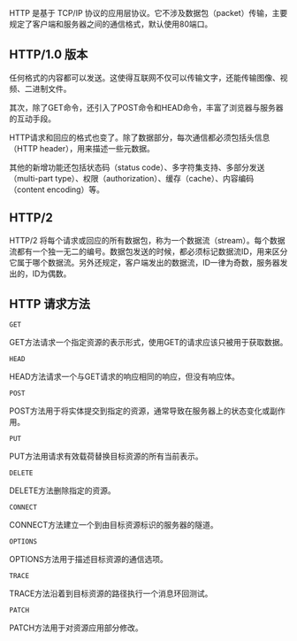 HTTP 是基于 TCP/IP 协议的应用层协议。它不涉及数据包（packet）传输，主要规定了客户端和服务器之间的通信格式，默认使用80端口。

## HTTP/1.0 版本

任何格式的内容都可以发送。这使得互联网不仅可以传输文字，还能传输图像、视频、二进制文件。

其次，除了GET命令，还引入了POST命令和HEAD命令，丰富了浏览器与服务器的互动手段。

HTTP请求和回应的格式也变了。除了数据部分，每次通信都必须包括头信息（HTTP header），用来描述一些元数据。

其他的新增功能还包括状态码（status code）、多字符集支持、多部分发送（multi-part type）、权限（authorization）、缓存（cache）、内容编码（content encoding）等。



## HTTP/2

HTTP/2 将每个请求或回应的所有数据包，称为一个数据流（stream）。每个数据流都有一个独一无二的编号。数据包发送的时候，都必须标记数据流ID，用来区分它属于哪个数据流。另外还规定，客户端发出的数据流，ID一律为奇数，服务器发出的，ID为偶数。



## HTTP 请求方法

```
GET
```

GET方法请求一个指定资源的表示形式，使用GET的请求应该只被用于获取数据。

```
HEAD
```

HEAD方法请求一个与GET请求的响应相同的响应，但没有响应体。

```
POST
```

POST方法用于将实体提交到指定的资源，通常导致在服务器上的状态变化或副作用。

```
PUT
```

PUT方法用请求有效载荷替换目标资源的所有当前表示。

```
DELETE
```

DELETE方法删除指定的资源。

```
CONNECT
```

CONNECT方法建立一个到由目标资源标识的服务器的隧道。

```
OPTIONS
```

OPTIONS方法用于描述目标资源的通信选项。

```
TRACE
```

TRACE方法沿着到目标资源的路径执行一个消息环回测试。

```
PATCH
```

PATCH方法用于对资源应用部分修改。